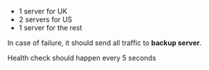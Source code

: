 - 1 server for UK
- 2 servers for US
- 1 server for the rest

In case of failure, it should send all traffic to **backup server**. 

Health check should happen every 5 seconds
